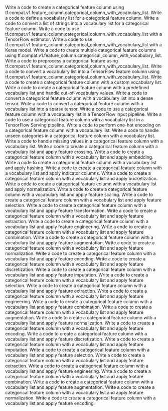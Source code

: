 Write a code to create a categorical feature column using tf.compat.v1.feature_column.categorical_column_with_vocabulary_list.
Write a code to define a vocabulary list for a categorical feature column.
Write a code to convert a list of strings into a vocabulary list for a categorical feature column.
Write a code to use tf.compat.v1.feature_column.categorical_column_with_vocabulary_list with a TensorFlow estimator.
Write a code to use tf.compat.v1.feature_column.categorical_column_with_vocabulary_list with a Keras model.
Write a code to create multiple categorical feature columns using tf.compat.v1.feature_column.categorical_column_with_vocabulary_list.
Write a code to preprocess a categorical feature using tf.compat.v1.feature_column.categorical_column_with_vocabulary_list.
Write a code to convert a vocabulary list into a TensorFlow feature column using tf.compat.v1.feature_column.categorical_column_with_vocabulary_list.
Write a code to create a categorical feature column with a custom vocabulary list.
Write a code to create a categorical feature column with a predefined vocabulary list and handle out-of-vocabulary values.
Write a code to convert a categorical feature column with a vocabulary list into a dense tensor.
Write a code to convert a categorical feature column with a vocabulary list into a sparse tensor.
Write a code to use a categorical feature column with a vocabulary list in a TensorFlow input pipeline.
Write a code to use a categorical feature column with a vocabulary list in a TensorFlow Serving pipeline.
Write a code to perform one-hot encoding on a categorical feature column with a vocabulary list.
Write a code to handle unseen categories in a categorical feature column with a vocabulary list.
Write a code to handle missing values in a categorical feature column with a vocabulary list.
Write a code to create a categorical feature column with a vocabulary list and apply feature crossing.
Write a code to create a categorical feature column with a vocabulary list and apply embedding.
Write a code to create a categorical feature column with a vocabulary list and apply hashing.
Write a code to create a categorical feature column with a vocabulary list and apply indicator columns.
Write a code to create a categorical feature column with a vocabulary list and apply bucketization.
Write a code to create a categorical feature column with a vocabulary list and apply normalization.
Write a code to create a categorical feature column with a vocabulary list and apply feature scaling.
Write a code to create a categorical feature column with a vocabulary list and apply feature selection.
Write a code to create a categorical feature column with a vocabulary list and apply feature transformation.
Write a code to create a categorical feature column with a vocabulary list and apply feature extraction.
Write a code to create a categorical feature column with a vocabulary list and apply feature engineering.
Write a code to create a categorical feature column with a vocabulary list and apply feature combination.
Write a code to create a categorical feature column with a vocabulary list and apply feature augmentation.
Write a code to create a categorical feature column with a vocabulary list and apply feature normalization.
Write a code to create a categorical feature column with a vocabulary list and apply feature encoding.
Write a code to create a categorical feature column with a vocabulary list and apply feature discretization.
Write a code to create a categorical feature column with a vocabulary list and apply feature imputation.
Write a code to create a categorical feature column with a vocabulary list and apply feature selection.
Write a code to create a categorical feature column with a vocabulary list and apply feature extraction.
Write a code to create a categorical feature column with a vocabulary list and apply feature engineering.
Write a code to create a categorical feature column with a vocabulary list and apply feature combination.
Write a code to create a categorical feature column with a vocabulary list and apply feature augmentation.
Write a code to create a categorical feature column with a vocabulary list and apply feature normalization.
Write a code to create a categorical feature column with a vocabulary list and apply feature encoding.
Write a code to create a categorical feature column with a vocabulary list and apply feature discretization.
Write a code to create a categorical feature column with a vocabulary list and apply feature imputation.
Write a code to create a categorical feature column with a vocabulary list and apply feature selection.
Write a code to create a categorical feature column with a vocabulary list and apply feature extraction.
Write a code to create a categorical feature column with a vocabulary list and apply feature engineering.
Write a code to create a categorical feature column with a vocabulary list and apply feature combination.
Write a code to create a categorical feature column with a vocabulary list and apply feature augmentation.
Write a code to create a categorical feature column with a vocabulary list and apply feature normalization.
Write a code to create a categorical feature column with a vocabulary list and apply feature encoding.
